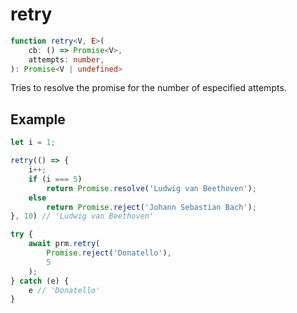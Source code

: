 # retry

```ts
function retry<V, E>(
    cb: () => Promise<V>,
    attempts: number,
): Promise<V | undefined>
```

Tries to resolve the promise for the number of especified attempts.

## Example

```ts
let i = 1;

retry(() => {
    i++;
    if (i === 5)
        return Promise.resolve('Ludwig van Beethoven');
    else
        return Promise.reject('Johann Sebastian Bach');
}, 10) // 'Ludwig van Beethoven'
```

```ts
try {
    await prm.retry(
        Promise.reject('Donatello'),
        5
    );
} catch (e) {
    e // 'Donatello'
}
```
